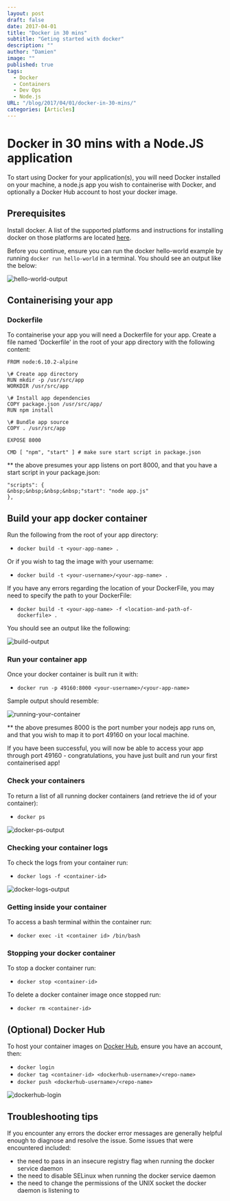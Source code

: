 ```yaml
---
layout: post
draft: false
date: 2017-04-01
title: "Docker in 30 mins"
subtitle: "Geting started with docker"
description: ""
author: "Damien"
image: ""
published: true
tags:
  - Docker
  - Containers
  - Dev Ops
  - Node.js
URL: "/blog/2017/04/01/docker-in-30-mins/"
categories: [Articles]
---
```


# Docker in 30 mins with a Node.JS application

To start using Docker for your application(s), you will need Docker installed on your machine, a node.js app you wish to containerise with Docker, and optionally a Docker Hub account to host your docker image.

## Prerequisites

Install docker. A list of the supported platforms and instructions for installing docker on those platforms are located [here](https://docs.docker.com/engine/installation/#supported-platforms).

Before you continue, ensure you can run the docker hello-world example by running `docker run hello-world` in a terminal. You should see an output like the below:

![hello-world-output][image-helloworld]

## Containerising your app

### Dockerfile

To containerise your app you will need a Dockerfile for your app. Create a file named 'Dockerfile' in the root of your app directory with the following content:

    FROM node:6.10.2-alpine

    \# Create app directory
    RUN mkdir -p /usr/src/app
    WORKDIR /usr/src/app

    \# Install app dependencies
    COPY package.json /usr/src/app/
    RUN npm install

    \# Bundle app source
    COPY . /usr/src/app

    EXPOSE 8000

    CMD [ "npm", "start" ] # make sure start script in package.json

\*\* the above presumes your app listens on port 8000, and that you have a start script in your package.json:

    "scripts": {
    &nbsp;&nbsp;&nbsp;&nbsp;"start": "node app.js"
    },

## Build your app docker container

Run the following from the root of your app directory:

- `docker build -t <your-app-name> .`

Or if you wish to tag the image with your username:

- `docker build -t <your-username>/<your-app-name> .`

If you have any errors regarding the location of your DockerFile, you may need to specify the path to your DockerFile:

- `docker build -t <your-app-name> -f <location-and-path-of-dockerfile> .`

You should see an output like the following:

![build-output][image-build]

### Run your container app

Once your docker container is built run it with:

- `docker run -p 49160:8000 <your-username>/<your-app-name>`

Sample output should resemble:

![running-your-container][image-run]

\*\* the above presumes 8000 is the port number your nodejs app runs on, and that you wish to map it to port 49160 on your local machine.

If you have been successful, you will now be able to access your app through port 49160 - congratulations, you have just built and run your first containerised app!

### Check your containers

To return a list of all running docker containers (and retrieve the id of your container):

- `docker ps`

![docker-ps-output][image-dockerps]

### Checking your container logs

To check the logs from your container run:

- `docker logs -f <container-id>`

![docker-logs-output][image-logs]

### Getting inside your container

To access a bash terminal within the container run:

- `docker exec -it <container id> /bin/bash`

### Stopping your docker container

To stop a docker container run:

- `docker stop <container-id>`

To delete a docker container image once stopped run:

- `docker rm <container-id>`

## (Optional) Docker Hub

To host your container images on [Docker Hub](https://hub.docker.com/), ensure you have an account, then:

- `docker login`
- `docker tag <container-id> <dockerhub-username>/<repo-name>`
- `docker push <dockerhub-username>/<repo-name>`

![dockerhub-login][image-dockerhub]

## Troubleshooting tips

If you encounter any errors the docker error messages are generally helpful enough to diagnose and resolve the issue. Some issues that were encountered included:

- the need to pass in an insecure registry flag when running the docker service daemon
- the need to disable SELinux when running the docker service daemon
- the need to change the permissions of the UNIX socket the docker daemon is listening to

[image-build]: /assets/images/hero-docker/hero-docker-build.png "docker build output"
[image-run]: /assets/images/hero-docker/hero-docker-run.png "docker run output"
[image-dockerps]: /assets/images/hero-docker/hero-docker-ps.png "docker ps output"
[image-logs]: /assets/images/hero-docker/hero-docker-logs.png "docker logs output"
[image-helloworld]: /assets/images/hero-docker/hero-docker-hw.png "docker helloworld output"
[image-dockerhub]: /assets/images/hero-docker/hero-docker-hub.png "docker hub terminal login"
